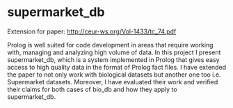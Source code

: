 # supermarket_db

Extension for paper: http://ceur-ws.org/Vol-1433/tc_74.pdf

Prolog is well suited for code development in areas that require working with,  managing and analyzing high volume of data. In this project I present supermarket_db, which is a system implemented in Prolog that gives easy access to high quality data in the format of Prolog fact files. I have extended the paper to not only work with biological datasets but another one too i.e. Supermarket datasets. Moreover, I have evaluated their work and verified their claims for both cases of bio_db and how they apply to supermarket_db.
